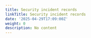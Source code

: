```yaml
---
title: Security incident records
linkTitle: Security incident records
date: '2025-04-29T17:09:00Z'
weight: 0
description: No content
---
```



